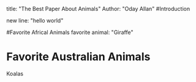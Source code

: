 title: "The Best Paper About Animals"
Author: "Oday Allan"
#Introduction

new line: "hello world"


#Favorite Africal Animals
favorite animal: "Giraffe"

# Favorite Australian Animals
Koalas


